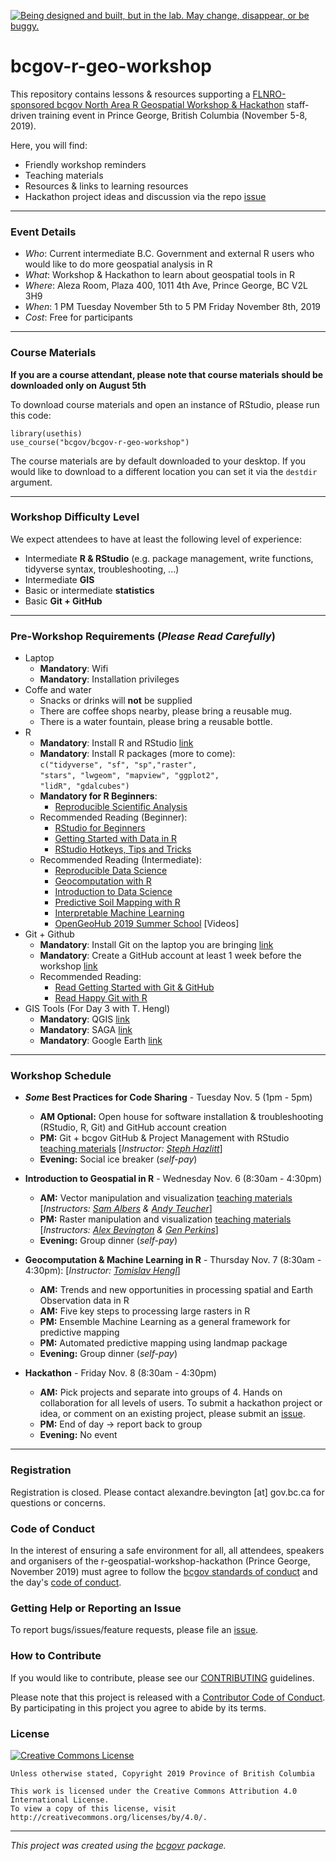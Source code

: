 <a id="devex-badge" rel="Exploration" href="https://github.com/BCDevExchange/assets/blob/master/README.md"><img alt="Being designed and built, but in the lab. May change, disappear, or be buggy." style="border-width:0" src="https://assets.bcdevexchange.org/images/badges/exploration.svg" title="Being designed and built, but in the lab. May change, disappear, or be buggy." /></a>


# bcgov-r-geo-workshop

This repository contains lessons & resources supporting a [FLNRO-sponsored bcgov North Area R Geospatial Workshop & Hackathon](https://github.com/bcgov/bcgov-data-science-cop/tree/master/2019/2019-11-05_r-spatial-pg) staff-driven training event in Prince George, British Columbia (November 5-8, 2019).


Here, you will find:

- Friendly workshop reminders
- Teaching materials
- Resources & links to learning resources
- Hackathon project ideas and discussion via the repo [issue](https://github.com/bcgov/bcgov-r-geo-workshop/issues?q=is%3Aissue+is%3Aopen+label%3A%22geospatial+hackathon%22) 

------

### Event Details 
- _Who_: Current intermediate B.C. Government and external R users who would like to do more geospatial analysis in R
- _What_: Workshop & Hackathon to learn about geospatial tools in R
- _Where_: Aleza Room, Plaza 400, 1011 4th Ave, Prince George, BC V2L 3H9
- _When_: 1 PM Tuesday November 5th to 5 PM Friday November 8th, 2019
- _Cost_: Free for participants

------

### Course Materials
**If you are a course attendant, please note that course materials should be downloaded only on August 5th**

To download course materials and open an instance of RStudio, please run this code:

```
library(usethis)
use_course("bcgov/bcgov-r-geo-workshop")
```

The course materials are by default downloaded to your desktop. If you would like to download to a different location you can set it via the `destdir` argument.

------

### Workshop Difficulty Level
We expect attendees to have at least the following level of experience:

  - Intermediate **R & RStudio** (e.g. package management, write functions, tidyverse syntax, troubleshooting, ...)
  - Intermediate **GIS** 
  - Basic or intermediate **statistics**
  - Basic **Git + GitHub**
  
------

### Pre-Workshop Requirements (_Please Read Carefully_)
- Laptop 
  - **Mandatory**: Wifi 
  - **Mandatory**: Installation privileges
- Coffe and water
  - Snacks or drinks will **not** be supplied 
  - There are coffee shops nearby, please bring a reusable mug.
  - There is a water fountain, please bring a reusable bottle.
- R
  - **Mandatory**: Install R and RStudio [link](https://github.com/bcgov/bcgov-data-science-resources/wiki/Installing-R-&-RStudio)
  - **Mandatory**: Install R packages (more to come): <br>
      `c("tidyverse", "sf", "sp","raster",`<br>
      `"stars", "lwgeom", "mapview", "ggplot2",`<br>
      `"lidR", "gdalcubes")`
  - **Mandatory for R Beginners**: 
    - [Reproducible Scientific Analysis](https://swcarpentry.github.io/r-novice-gapminder/)
  - Recommended Reading (Beginner): 
    - [RStudio for Beginners](https://education.rstudio.com/learn/beginner/)
    - [Getting Started with Data in R](https://moderndive.com/1-getting-started.html)
    - [RStudio Hotkeys, Tips and Tricks](https://appsilon.com/r-studio-shortcuts-and-tips-part-2/)
  - Recommended Reading (Intermediate): 
    - [Reproducible Data Science](https://r4ds.had.co.nz/)
    - [Geocomputation with R](https://geocompr.robinlovelace.net/)
    - [Introduction to Data Science](https://rafalab.github.io/dsbook/)
    - [Predictive Soil Mapping with R](https://soilmapper.org/)
    - [Interpretable Machine Learning](https://christophm.github.io/interpretable-ml-book/)
    - [OpenGeoHub 2019 Summer School](https://www.youtube.com/playlist?list=PLXUoTpMa_9s1npXD6S9M0_2pUgnTd6cqV) [Videos]
- Git + Github
  - **Mandatory**: Install Git on the laptop you are bringing  [link](https://git-scm.com/)
  - **Mandatory**: Create a GitHub account at least 1 week before the workshop [link](https://github.com/)
  - Recommended Reading: 
    - [Read Getting Started with Git & GitHub](https://github.com/bcgov/bcgov-data-science-resources/wiki/Getting-Started-with-Git-&-GitHub)
    - [Read Happy Git with R](https://happygitwithr.com/)
- GIS Tools (For Day 3 with T. Hengl)
  - **Mandatory**: QGIS [link](https://qgis.org/en/site/forusers/download.html)
  - **Mandatory**: SAGA [link](https://sourceforge.net/projects/saga-gis/)
  - **Mandatory**: Google Earth [link](https://support.google.com/earth/answer/21955?hl=en)
  
------

### Workshop Schedule

- **_Some_ Best Practices for Code Sharing** - Tuesday Nov. 5 (1pm - 5pm)
  - **AM Optional:** Open house for software installation & troubleshooting (RStudio, R, Git) and GitHub account creation
  - **PM:** Git + bcgov GitHub & Project Management with RStudio [teaching materials](https://github.com/bcgov/bcgov-r-geo-workshop/tree/master/20191105_Day_1_PM_Intro) [_Instructor: [Steph Hazlitt](https://github.com/stephhazlitt)_]
  -	**Evening:** Social ice breaker (_self-pay_)

- **Introduction to Geospatial in R** - Wednesday Nov. 6 (8:30am - 4:30pm)
  -	**AM:** Vector manipulation and visualization [teaching materials](https://github.com/bcgov/bcgov-r-geo-workshop/tree/master/20191106_Day_2_AM_Vector) [_Instructors: [Sam Albers](https://github.com/boshek) & [Andy Teucher](https://github.com/ateucher)_]
  -	**PM:** Raster manipulation and visualization [teaching materials](https://github.com/bcgov/bcgov-r-geo-workshop/tree/master/20191106_Day_2_PM_Raster) [_Instructors: [Alex Bevington](https://github.com/bevingtona) & [Gen Perkins](https://github.com/gcperk)_]
  -	**Evening:** Group dinner (_self-pay_)

- **Geocomputation & Machine Learning in R** - Thursday Nov. 7 (8:30am - 4:30pm):  [_Instructor: [Tomislav Hengl](https://github.com/thengl)_]
  -	**AM:** Trends and new opportunities in processing spatial and Earth Observation data in R
  - **AM:** Five key steps to processing large rasters in R
  - **PM:** Ensemble Machine Learning as a general framework for predictive mapping 
  - **PM:** Automated predictive mapping using landmap package
  -	**Evening:** Group dinner (_self-pay_)

- **Hackathon** - Friday Nov. 8 (8:30am - 4:30pm)
  -	**AM:** Pick projects and separate into groups of 4. Hands on collaboration for all levels of users. To submit a hackathon project or idea, or comment on an existing project, please submit an  [issue](https://github.com/bcgov/bcgov-r-geo-workshop/issues?q=is%3Aissue+is%3Aopen+label%3A%22geospatial+hackathon%22).
  -	**PM:** End of day -> report back to group
  -	**Evening:** No event
 
------

### Registration

Registration is closed. Please contact alexandre.bevington [at] gov.bc.ca  for questions or concerns. 


### Code of Conduct

In the interest of ensuring a safe environment for all,  all attendees, speakers and organisers of the r-geospatial-workshop-hackathon (Prince George, November 2019) must agree to follow the [bcgov standards of conduct](https://www2.gov.bc.ca/gov/content/careers-myhr/about-the-bc-public-service/ethics-standards-of-conduct/standards-of-conduct) and the day's [code of conduct](https://www.contributor-covenant.org/version/1/4/code-of-conduct).


### Getting Help or Reporting an Issue

To report bugs/issues/feature requests, please file an [issue](https://github.com/bcgov/bcgov-r-geo-workshop/issues/).


### How to Contribute

If you would like to contribute, please see our [CONTRIBUTING](CONTRIBUTING.md) guidelines.

Please note that this project is released with a [Contributor Code of Conduct](CODE_OF_CONDUCT.md). By participating in this project you agree to abide by its terms.


### License

[![Creative Commons License](https://i.creativecommons.org/l/by/4.0/88x31.png)](http://creativecommons.org/licenses/by/4.0/)

```
Unless otherwise stated, Copyright 2019 Province of British Columbia

This work is licensed under the Creative Commons Attribution 4.0 International License.
To view a copy of this license, visit http://creativecommons.org/licenses/by/4.0/.
```
---
*This project was created using the [bcgovr](https://github.com/bcgov/bcgovr) package.* 
